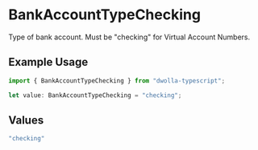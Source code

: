 # BankAccountTypeChecking

Type of bank account. Must be "checking" for Virtual Account Numbers.

## Example Usage

```typescript
import { BankAccountTypeChecking } from "dwolla-typescript";

let value: BankAccountTypeChecking = "checking";
```

## Values

```typescript
"checking"
```